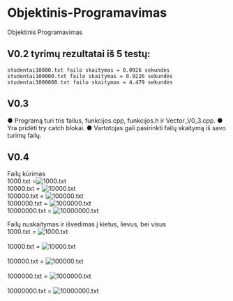 # Objektinis-Programavimas
Objektinis Programavimas

## V0.2 tyrimų rezultatai iš 5 testų:
`studentai10000.txt failo skaitymas = 0.0926 sekundės`
`studentai100000.txt failo skaitymas = 0.9226 sekundės`
`studentai1000000.txt failo skaitymas = 4.479 sekundės`

## V0.3 
● Programą turi tris failus, funkcijos.cpp, funkcijos.h ir Vector_V0_3.cpp.
● Yra pridėti try catch blokai.
● Vartotojas gali pasirinkti failų skaitymą iš savo turimų failų.

## V0.4 <br />
Failų kūrimas <br />
1000.txt =![1000.txt](Foto/Skaitymas_1000.png) <br />
10000.txt = ![10000.txt](Foto/Skaitymas_10000.png) <br />
100000.txt = ![100000.txt](Foto/Skaitymas_100000.png) <br />
1000000.txt = ![1000000.txt](Foto/Skaitymas_1000000.png) <br />
10000000.txt = ![10000000.txt](Foto/Skaitymas_10000000.png) <br />

Failų nuskaitymas ir išvedimas į kietus, lievus, bei visus <br />
1000.txt = ![1000.txt](Foto/Isvedimas_1000.png) <br /> <br />
10000.txt = ![10000.txt](Foto/Isvedimas_10000.png) <br /> <br />
100000.txt = ![100000.txt](Foto/Isvedimas_100000.png) <br /> <br />
1000000.txt = ![1000000.txt](Foto/Isvedimas_1000000.png) <br /> <br />
10000000.txt = ![10000000.txt](Foto/Isvedimas_10000000.png) <br /> <br />

